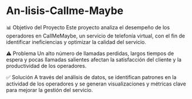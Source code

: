 # An-lisis-Callme-Maybe

📊 Objetivo del Proyecto
Este proyecto analiza el desempeño de los operadores en CallMeMaybe, un servicio de telefonía virtual, con el fin de identificar ineficiencias y optimizar la calidad del servicio.

⚠️ Problema
Un alto número de llamadas perdidas, largos tiempos de espera y pocas llamadas salientes afectan la satisfacción del cliente y la productividad de los operadores.

✅ Solución
A través del análisis de datos, se identifican patrones en la actividad de los operadores y se generan visualizaciones y métricas clave para mejorar la gestión del servicio.

